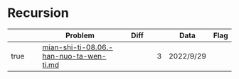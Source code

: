 # Recursion



<table><thead><tr><th width="72" data-type="checkbox"> </th><th width="244">Problem</th><th width="77" data-type="select">Diff</th><th data-type="rating" data-max="5"></th><th>Data</th><th>Flag</th></tr></thead><tbody><tr><td>true</td><td><a data-mention href="recursion/mian-shi-ti-08.06.-han-nuo-ta-wen-ti.md">mian-shi-ti-08.06.-han-nuo-ta-wen-ti.md</a></td><td></td><td>3</td><td>2022/9/29</td><td></td></tr></tbody></table>
